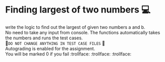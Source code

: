 # Finding largest of two numbers 💻
write the logic to find out the largest of given two numbers a and b.  
No need to take any input from console. The functions automatically takes the numbers and runs the test cases.  
:rotating_light:```DO NOT CHANGE ANYTHING IN TEST CASE FILES``` :rotating_light:  
Autograding is enabled for the assignment.  
You will be marked 0 if you fail :trollface: :trollface: :trollface: 
